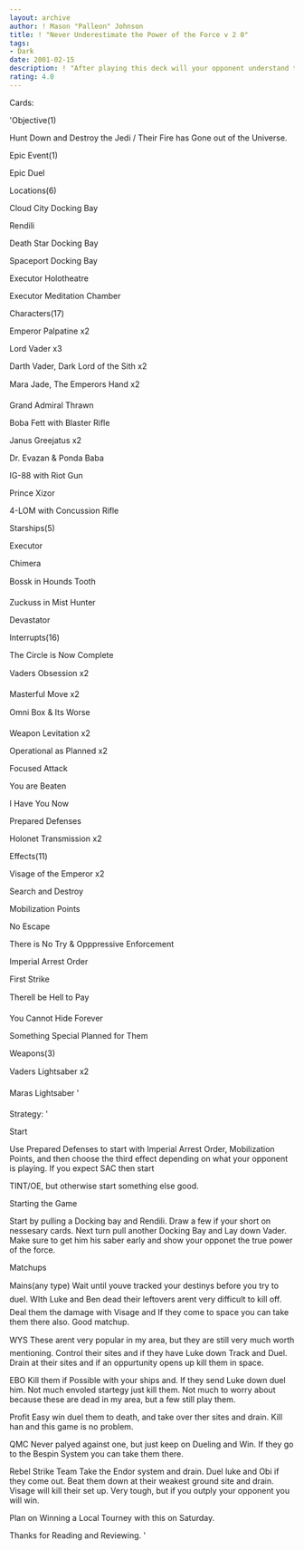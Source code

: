 ```yaml
---
layout: archive
author: ! Mason "Palleon" Johnson
title: ! "Never Underestimate the Power of the Force v 2 0"
tags:
- Dark
date: 2001-02-15
description: ! "After playing this deck will your opponent understand the true nature of the dark side. Luke and Ben go on Vacation to the Grave."
rating: 4.0
---
```

Cards: 

'Objective(1) 


Hunt Down and Destroy the Jedi / Their Fire has Gone out of the Universe. 


Epic Event(1) 


Epic Duel 


Locations(6) 


Cloud City Docking Bay 

Rendili 

Death Star Docking Bay 

Spaceport Docking Bay 

Executor Holotheatre 

Executor Meditation Chamber 


Characters(17) 


Emperor Palpatine x2 

Lord Vader x3 

Darth Vader, Dark Lord of the Sith x2 

Mara Jade, The Emperors Hand x2 

Grand Admiral Thrawn 

Boba Fett with Blaster Rifle 

Janus Greejatus x2 

Dr. Evazan & Ponda Baba 

IG-88 with Riot Gun 

Prince Xizor 

4-LOM with Concussion Rifle 


Starships(5) 


Executor 

Chimera 

Bossk in Hounds Tooth 

Zuckuss in Mist Hunter 

Devastator 


Interrupts(16) 


The Circle is Now Complete 

Vaders Obsession x2 

Masterful Move x2 

Omni Box & Its Worse 

Weapon Levitation x2 

Operational as Planned x2 

Focused Attack 

You are Beaten 

I Have You Now 

Prepared Defenses 

Holonet Transmission x2 


Effects(11) 


Visage of the Emperor x2 

Search and Destroy 

Mobilization Points 

No Escape 

There is No Try & Opppressive Enforcement 

Imperial Arrest Order 

First Strike 

Therell be Hell to Pay 

You Cannot Hide Forever 

Something Special Planned for Them 


Weapons(3) 


Vaders Lightsaber x2 

Maras Lightsaber  '

Strategy: '

Start 


Use Prepared Defenses to start with Imperial Arrest Order, Mobilization Points, and then choose the third effect depending on what your opponent is playing. If you expect SAC then start 

TINT/OE, but otherwise start something else good. 


Starting the Game 


Start by pulling a Docking bay and Rendili. Draw a few if your short on nessesary cards. Next turn pull another Docking Bay and Lay down Vader. Make sure to get him his saber early and show your opponet the true power of the force. 


Matchups 


Mains(any type) Wait until youve tracked your destinys before you try to duel. WIth Luke and Ben dead their leftovers arent very difficult to kill off. Deal them the damage with Visage and If they come to space you can take them there also. Good matchup. 


WYS These arent very popular in my area, but they are still very much worth mentioning. Control their sites and if they have Luke down Track and Duel. Drain at their sites and if an oppurtunity opens up kill them in space. 


EBO Kill them if Possible with your ships and. If they send Luke down duel him. Not much envoled startegy just kill them. Not much to worry about because these are dead in my area, but a few still play them. 


Profit Easy win duel them to death, and take over ther sites and drain. Kill han and this game is no problem. 


QMC Never palyed against one, but just keep on Dueling and Win. If they go to the Bespin System you can take them there. 


Rebel Strike Team Take the Endor system and drain. Duel luke and Obi if they come out. Beat them down at their weakest ground site and drain. Visage will kill their set up. Very tough, but if you outply your opponent you will win. 


Plan on Winning a Local Tourney with this on Saturday.


Thanks for Reading and Reviewing.  '